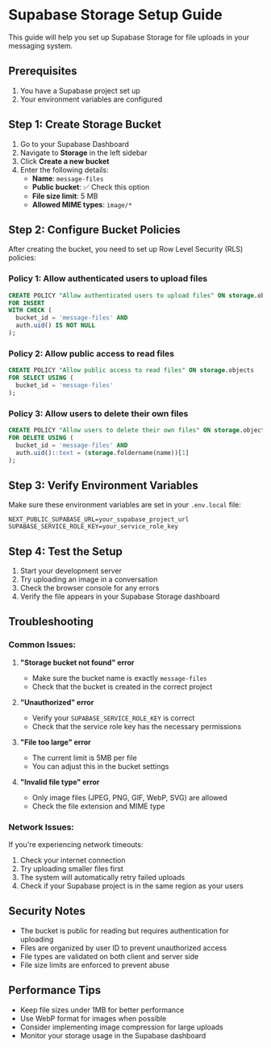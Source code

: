 # Supabase Storage Setup Guide

This guide will help you set up Supabase Storage for file uploads in your messaging system.

## Prerequisites

1. You have a Supabase project set up
2. Your environment variables are configured

## Step 1: Create Storage Bucket

1. Go to your Supabase Dashboard
2. Navigate to **Storage** in the left sidebar
3. Click **Create a new bucket**
4. Enter the following details:
   - **Name**: `message-files`
   - **Public bucket**: ✅ Check this option
   - **File size limit**: 5 MB
   - **Allowed MIME types**: `image/*`

## Step 2: Configure Bucket Policies

After creating the bucket, you need to set up Row Level Security (RLS) policies:

### Policy 1: Allow authenticated users to upload files

```sql
CREATE POLICY "Allow authenticated users to upload files" ON storage.objects
FOR INSERT 
WITH CHECK (
  bucket_id = 'message-files' AND 
  auth.uid() IS NOT NULL
);
```

### Policy 2: Allow public access to read files

```sql
CREATE POLICY "Allow public access to read files" ON storage.objects
FOR SELECT USING (
  bucket_id = 'message-files'
);
```

### Policy 3: Allow users to delete their own files

```sql
CREATE POLICY "Allow users to delete their own files" ON storage.objects
FOR DELETE USING (
  bucket_id = 'message-files' AND 
  auth.uid()::text = (storage.foldername(name))[1]
);
```

## Step 3: Verify Environment Variables

Make sure these environment variables are set in your `.env.local` file:

```env
NEXT_PUBLIC_SUPABASE_URL=your_supabase_project_url
SUPABASE_SERVICE_ROLE_KEY=your_service_role_key
```

## Step 4: Test the Setup

1. Start your development server
2. Try uploading an image in a conversation
3. Check the browser console for any errors
4. Verify the file appears in your Supabase Storage dashboard

## Troubleshooting

### Common Issues:

1. **"Storage bucket not found" error**
   - Make sure the bucket name is exactly `message-files`
   - Check that the bucket is created in the correct project

2. **"Unauthorized" error**
   - Verify your `SUPABASE_SERVICE_ROLE_KEY` is correct
   - Check that the service role key has the necessary permissions

3. **"File too large" error**
   - The current limit is 5MB per file
   - You can adjust this in the bucket settings

4. **"Invalid file type" error**
   - Only image files (JPEG, PNG, GIF, WebP, SVG) are allowed
   - Check the file extension and MIME type

### Network Issues:

If you're experiencing network timeouts:

1. Check your internet connection
2. Try uploading smaller files first
3. The system will automatically retry failed uploads
4. Check if your Supabase project is in the same region as your users

## Security Notes

- The bucket is public for reading but requires authentication for uploading
- Files are organized by user ID to prevent unauthorized access
- File types are validated on both client and server side
- File size limits are enforced to prevent abuse

## Performance Tips

- Keep file sizes under 1MB for better performance
- Use WebP format for images when possible
- Consider implementing image compression for large uploads
- Monitor your storage usage in the Supabase dashboard 